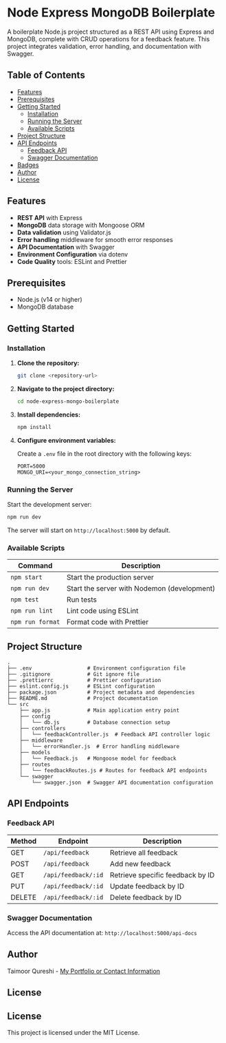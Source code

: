 # Node Express MongoDB Boilerplate

A boilerplate Node.js project structured as a REST API using Express and MongoDB, complete with CRUD operations for a feedback feature. This project integrates validation, error handling, and documentation with Swagger.

## Table of Contents

- [Features](#features)
- [Prerequisites](#prerequisites)
- [Getting Started](#getting-started)
  - [Installation](#installation)
  - [Running the Server](#running-the-server)
  - [Available Scripts](#available-scripts)
- [Project Structure](#project-structure)
- [API Endpoints](#api-endpoints)
  - [Feedback API](#feedback-api)
  - [Swagger Documentation](#swagger-documentation)
- [Badges](#badges)
- [Author](#author)
- [License](#license)

## Features

- **REST API** with Express
- **MongoDB** data storage with Mongoose ORM
- **Data validation** using Validator.js
- **Error handling** middleware for smooth error responses
- **API Documentation** with Swagger
- **Environment Configuration** via dotenv
- **Code Quality** tools: ESLint and Prettier

## Prerequisites

- Node.js (v14 or higher)
- MongoDB database

## Getting Started

### Installation

1. **Clone the repository:**
   ```sh
   git clone <repository-url>
   ```

2. **Navigate to the project directory:**
   ```sh
   cd node-express-mongo-boilerplate
   ```

3. **Install dependencies:**
   ```sh
   npm install
   ```

4. **Configure environment variables:**
   
   Create a `.env` file in the root directory with the following keys:

    ```env
    PORT=5000
    MONGO_URI=<your_mongo_connection_string>
    ```

### Running the Server

Start the development server:
```sh
npm run dev
```

The server will start on `http://localhost:5000` by default.

### Available Scripts

| Command           | Description                              |
|-------------------|------------------------------------------|
| `npm start`       | Start the production server              |
| `npm run dev`     | Start the server with Nodemon (development) |
| `npm test`        | Run tests                                |
| `npm run lint`    | Lint code using ESLint                   |
| `npm run format`  | Format code with Prettier                |

## Project Structure

```plaintext
.
├── .env                  # Environment configuration file
├── .gitignore            # Git ignore file
├── .prettierrc           # Prettier configuration
├── eslint.config.js      # ESLint configuration
├── package.json          # Project metadata and dependencies
├── README.md             # Project documentation
└── src
    ├── app.js            # Main application entry point
    ├── config
    │   └── db.js         # Database connection setup
    ├── controllers
    │   └── feedbackController.js  # Feedback API controller logic
    ├── middleware
    │   └── errorHandler.js  # Error handling middleware
    ├── models
    │   └── Feedback.js   # Mongoose model for feedback
    ├── routes
    │   └── feedbackRoutes.js # Routes for feedback API endpoints
    └── swagger
        └── swagger.json  # Swagger API documentation configuration
```

## API Endpoints

### Feedback API

| Method | Endpoint            | Description                         |
|--------|----------------------|-------------------------------------|
| GET    | `/api/feedback`      | Retrieve all feedback              |
| POST   | `/api/feedback`      | Add new feedback                   |
| GET    | `/api/feedback/:id`  | Retrieve specific feedback by ID   |
| PUT    | `/api/feedback/:id`  | Update feedback by ID              |
| DELETE | `/api/feedback/:id`  | Delete feedback by ID              |

### Swagger Documentation

Access the API documentation at: `http://localhost:5000/api-docs`


## Author

Taimoor Qureshi - [My Portfolio or Contact Information](taimooralqureshi.github.io)


## License

## License

This project is licensed under the MIT License. 
